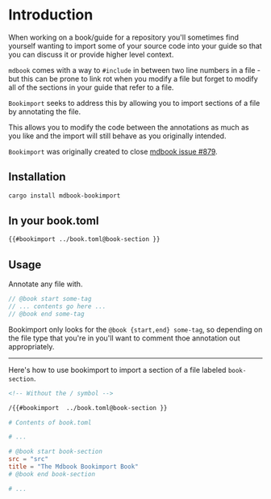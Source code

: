 # Introduction

When working on a book/guide for a repository you'll sometimes find yourself wanting to
import some of your source code into your guide so that you can discuss it or provide
higher level context.

`mdbook` comes with a way to `#include` in between two line numbers in a file - but this
can be prone to link rot when you modify a file but forget to modify all of the sections
in your guide that refer to a file.

 `Bookimport` seeks to address this by allowing you to import sections of a file by annotating
 the file.

 This allows you to modify the code between the annotations as much as you like and the import will
 still behave as you originally intended.

`Bookimport` was originally created to close [mdbook issue #879](https://github.com/rust-lang-nursery/mdBook/issues/879).

## Installation

```sh
cargo install mdbook-bookimport
```

## In your book.toml

```md
{{#bookimport ../book.toml@book-section }}
```

## Usage

Annotate any file with.

```rust
// @book start some-tag
// ... contents go here ...
// @book end some-tag
```

Bookimport only looks for the `@book {start,end} some-tag`, so depending on
the file type that you're in you'll want to comment thoe annotation out
appropriately.

---

Here's how to use bookimport to import a section of a file
labeled `book-section`.

```md
<!-- Without the / symbol -->

/{{#bookimport  ../book.toml@book-section }}
```

```toml
# Contents of book.toml

# ...

# @book start book-section
src = "src"
title = "The Mdbook Bookimport Book"
# @book end book-section

# ...
```
